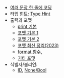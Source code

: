 - [여러 문장 한 줄에 코딩](./01-여러문장_한줄에코딩.md)
- 타입 힌트: [Type Hint](./02-TypeHint.md)
- 출력과 포맷
  - [print 기본](./03-Print.md)
  - [포맷 기본 1](./04-PrintFormat.md) 
  - [포맷 기본 2](./05-PrintFormat.md)
  - [포맷 최신 정리(2023)](./06-Print2023.md)
  - [format 함수](./07-Format.md), 
  - [기타 포맷](./08-Format.md)
- 식별자/불리언: 
  - [ID](./09-ID.md), [None/Bool](./10-None_Bool.md)
